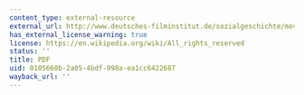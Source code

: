 ```yaml
---
content_type: external-resource
external_url: http://www.deutsches-filminstitut.de/sozialgeschichte/mov/r047c.pdf
has_external_license_warning: true
license: https://en.wikipedia.org/wiki/All_rights_reserved
status: ''
title: PDF
uid: 0105660b-2a05-4bdf-998a-ea1cc6422687
wayback_url: ''
---
```

